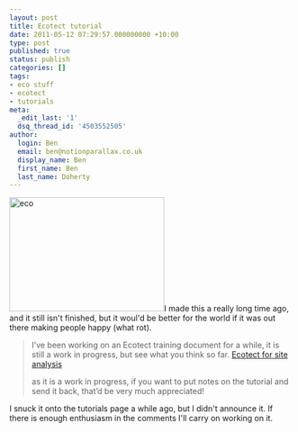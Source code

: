 ```yaml
---
layout: post
title: Ecotect tutorial
date: 2011-05-12 07:29:57.000000000 +10:00
type: post
published: true
status: publish
categories: []
tags:
- eco stuff
- ecotect
- tutorials
meta:
  _edit_last: '1'
  dsq_thread_id: '4503552505'
author:
  login: Ben
  email: ben@notionparallax.co.uk
  display_name: Ben
  first_name: Ben
  last_name: Doherty
---
```

<p><img class="alignright" title="eco" src="{{ site.baseurl }}/assets/eco.PNG" alt="eco" width="275" height="203" />I made this a really long time ago, and it still isn't finished, but it woul'd be better for the world if it was out there making people happy (what rot).</p>
<blockquote><p>I’ve been working on an Ecotect training document for a while, it is still a work in progress, but see what you think so far. <a href="http://www.notionparallax.co.uk/wordpressImages/intro%20to%20ecotect.pdf">Ecotect for site analysis</a></p>
<p>as it is a work in progress, if you want to put notes on the tutorial and send it back, that’d be very much appreciated!</p></blockquote>
<p>I snuck it onto the tutorials page a while ago, but I didn't announce it. If there is enough enthusiasm in the comments I'll carry on working on it.</p>
